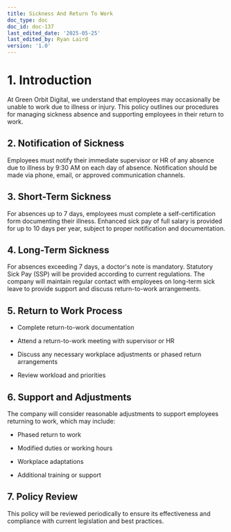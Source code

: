 ```yaml
---
title: Sickness And Return To Work
doc_type: doc
doc_id: doc-137
last_edited_date: '2025-05-25'
last_edited_by: Ryan Laird
version: '1.0'
---
```


# 1. Introduction

At Green Orbit Digital, we understand that employees may occasionally be unable to work due to illness or injury. This policy outlines our procedures for managing sickness absence and supporting employees in their return to work.

## 2. Notification of Sickness

Employees must notify their immediate supervisor or HR of any absence due to illness by 9:30 AM on each day of absence. Notification should be made via phone, email, or approved communication channels.

## 3. Short-Term Sickness

For absences up to 7 days, employees must complete a self-certification form documenting their illness. Enhanced sick pay of full salary is provided for up to 10 days per year, subject to proper notification and documentation.

## 4. Long-Term Sickness

For absences exceeding 7 days, a doctor's note is mandatory. Statutory Sick Pay (SSP) will be provided according to current regulations. The company will maintain regular contact with employees on long-term sick leave to provide support and discuss return-to-work arrangements.

## 5. Return to Work Process

- Complete return-to-work documentation

- Attend a return-to-work meeting with supervisor or HR

- Discuss any necessary workplace adjustments or phased return arrangements

- Review workload and priorities

## 6. Support and Adjustments

The company will consider reasonable adjustments to support employees returning to work, which may include:

- Phased return to work

- Modified duties or working hours

- Workplace adaptations

- Additional training or support

## 7. Policy Review

This policy will be reviewed periodically to ensure its effectiveness and compliance with current legislation and best practices.
